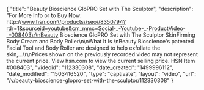 {
    "title": "Beauty Bioscience GloPRO Set with The Sculptor",
    "description": "For More Info or to Buy Now: http:\/\/www.hsn.com\/products\/seo\/8350794?rdr=1&sourceid=youtube&cm_mmc=Social-_-Youtube-_-ProductVideo-_-008403\r\nBeauty Bioscience GloPRO Set with The Sculptor SkinFirming Body Cream and Body Roller\n\nWhat It Is \nBeauty Bioscience's patented Facial Tool and Body Roller are designed to help exfoliate the skin,...\r\nPrices shown on the previously recorded video may not represent the current price.  View hsn.com to view the current selling price. HSN Item #008403",
    "videoid": "112330308",
    "date_created": "1499996112",
    "date_modified": "1503416520",
    "type": "captivate",
    "layout": "video",
    "url": "\/v\/beauty-bioscience-glopro-set-with-the-sculptor\/112330308"
}